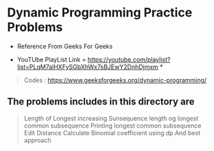 # Dynamic Programming Practice Problems

* Reference From Geeks For Geeks 

* YouTUbe PlayList Link = https://youtube.com/playlist?list=PLqM7alHXFySGbXhWx7sBJEwY2DnhDjmxm *

> Codes : https://www.geeksforgeeks.org/dynamic-programming/

## The problems includes in this directory are 

> Length of Longest increasing Sunsequence 
> length og longest common subsequence
> Printing longest common subsequence  
> Edit Distance
> Calculate Binomial coefficient using dp And best approach

